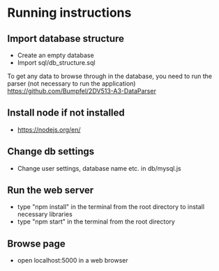 # Running instructions

## Import database structure
* Create an empty database
* Import sql/db_structure.sql

To get any data to browse through in the database, you need to run the parser (not necessary to run the application)
https://github.com/Bumpfel/2DV513-A3-DataParser

## Install node if not installed
* https://nodejs.org/en/

## Change db settings
* Change user settings, database name etc. in db/mysql.js

## Run the web server
* type "npm install" in the terminal from the root directory to install necessary libraries
* type "npm start" in the terminal from the root directory

## Browse page
* open localhost:5000 in a web browser
